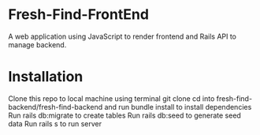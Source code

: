 # Fresh-Find-FrontEnd

A web application using JavaScript to render frontend and Rails API to manage backend.

# Installation

Clone this repo to local machine using terminal git clone <this-repo>
cd into fresh-find-backend/fresh-find-backend and run bundle install to install dependencies
Run rails db:migrate to create tables
Run rails db:seed to generate seed data
Run rails s to run server
